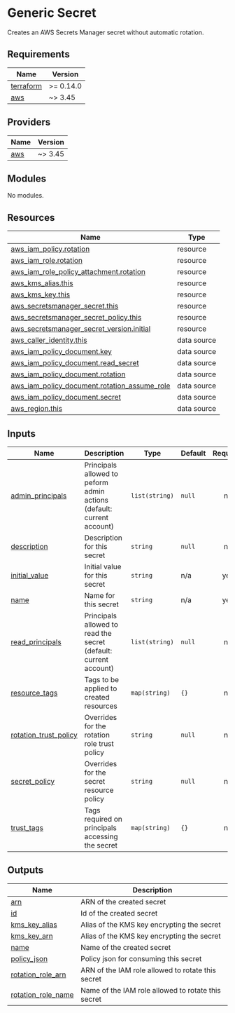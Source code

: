 # Generic Secret

Creates an AWS Secrets Manager secret without automatic rotation.

<!-- BEGIN_TF_DOCS -->
## Requirements

| Name | Version |
|------|---------|
| <a name="requirement_terraform"></a> [terraform](#requirement\_terraform) | >= 0.14.0 |
| <a name="requirement_aws"></a> [aws](#requirement\_aws) | ~> 3.45 |

## Providers

| Name | Version |
|------|---------|
| <a name="provider_aws"></a> [aws](#provider\_aws) | ~> 3.45 |

## Modules

No modules.

## Resources

| Name | Type |
|------|------|
| [aws_iam_policy.rotation](https://registry.terraform.io/providers/hashicorp/aws/latest/docs/resources/iam_policy) | resource |
| [aws_iam_role.rotation](https://registry.terraform.io/providers/hashicorp/aws/latest/docs/resources/iam_role) | resource |
| [aws_iam_role_policy_attachment.rotation](https://registry.terraform.io/providers/hashicorp/aws/latest/docs/resources/iam_role_policy_attachment) | resource |
| [aws_kms_alias.this](https://registry.terraform.io/providers/hashicorp/aws/latest/docs/resources/kms_alias) | resource |
| [aws_kms_key.this](https://registry.terraform.io/providers/hashicorp/aws/latest/docs/resources/kms_key) | resource |
| [aws_secretsmanager_secret.this](https://registry.terraform.io/providers/hashicorp/aws/latest/docs/resources/secretsmanager_secret) | resource |
| [aws_secretsmanager_secret_policy.this](https://registry.terraform.io/providers/hashicorp/aws/latest/docs/resources/secretsmanager_secret_policy) | resource |
| [aws_secretsmanager_secret_version.initial](https://registry.terraform.io/providers/hashicorp/aws/latest/docs/resources/secretsmanager_secret_version) | resource |
| [aws_caller_identity.this](https://registry.terraform.io/providers/hashicorp/aws/latest/docs/data-sources/caller_identity) | data source |
| [aws_iam_policy_document.key](https://registry.terraform.io/providers/hashicorp/aws/latest/docs/data-sources/iam_policy_document) | data source |
| [aws_iam_policy_document.read_secret](https://registry.terraform.io/providers/hashicorp/aws/latest/docs/data-sources/iam_policy_document) | data source |
| [aws_iam_policy_document.rotation](https://registry.terraform.io/providers/hashicorp/aws/latest/docs/data-sources/iam_policy_document) | data source |
| [aws_iam_policy_document.rotation_assume_role](https://registry.terraform.io/providers/hashicorp/aws/latest/docs/data-sources/iam_policy_document) | data source |
| [aws_iam_policy_document.secret](https://registry.terraform.io/providers/hashicorp/aws/latest/docs/data-sources/iam_policy_document) | data source |
| [aws_region.this](https://registry.terraform.io/providers/hashicorp/aws/latest/docs/data-sources/region) | data source |

## Inputs

| Name | Description | Type | Default | Required |
|------|-------------|------|---------|:--------:|
| <a name="input_admin_principals"></a> [admin\_principals](#input\_admin\_principals) | Principals allowed to peform admin actions (default: current account) | `list(string)` | `null` | no |
| <a name="input_description"></a> [description](#input\_description) | Description for this secret | `string` | `null` | no |
| <a name="input_initial_value"></a> [initial\_value](#input\_initial\_value) | Initial value for this secret | `string` | n/a | yes |
| <a name="input_name"></a> [name](#input\_name) | Name for this secret | `string` | n/a | yes |
| <a name="input_read_principals"></a> [read\_principals](#input\_read\_principals) | Principals allowed to read the secret (default: current account) | `list(string)` | `null` | no |
| <a name="input_resource_tags"></a> [resource\_tags](#input\_resource\_tags) | Tags to be applied to created resources | `map(string)` | `{}` | no |
| <a name="input_rotation_trust_policy"></a> [rotation\_trust\_policy](#input\_rotation\_trust\_policy) | Overrides for the rotation role trust policy | `string` | `null` | no |
| <a name="input_secret_policy"></a> [secret\_policy](#input\_secret\_policy) | Overrides for the secret resource policy | `string` | `null` | no |
| <a name="input_trust_tags"></a> [trust\_tags](#input\_trust\_tags) | Tags required on principals accessing the secret | `map(string)` | `{}` | no |

## Outputs

| Name | Description |
|------|-------------|
| <a name="output_arn"></a> [arn](#output\_arn) | ARN of the created secret |
| <a name="output_id"></a> [id](#output\_id) | Id of the created secret |
| <a name="output_kms_key_alias"></a> [kms\_key\_alias](#output\_kms\_key\_alias) | Alias of the KMS key encrypting the secret |
| <a name="output_kms_key_arn"></a> [kms\_key\_arn](#output\_kms\_key\_arn) | Alias of the KMS key encrypting the secret |
| <a name="output_name"></a> [name](#output\_name) | Name of the created secret |
| <a name="output_policy_json"></a> [policy\_json](#output\_policy\_json) | Policy json for consuming this secret |
| <a name="output_rotation_role_arn"></a> [rotation\_role\_arn](#output\_rotation\_role\_arn) | ARN of the IAM role allowed to rotate this secret |
| <a name="output_rotation_role_name"></a> [rotation\_role\_name](#output\_rotation\_role\_name) | Name of the IAM role allowed to rotate this secret |
<!-- END_TF_DOCS -->
